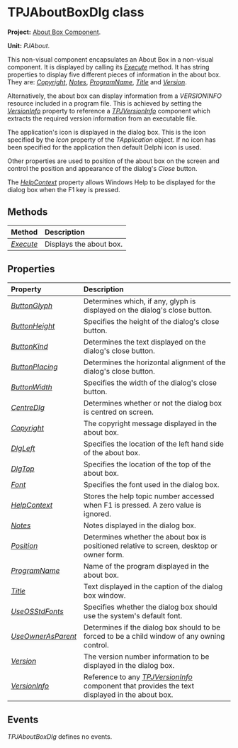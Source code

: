 # TPJAboutBoxDlg class

**Project:** [About Box Component](../API.md).

**Unit:** _PJAbout_.

This non-visual component encapsulates an About Box in a non-visual component. It is displayed by calling its [_Execute_](./TPJAboutBoxDlg-Execute.md) method. It has string properties to display five different pieces of information in the about box. They are: [_Copyright_](./TPJAboutBoxDlg-Copyright.md), [_Notes_](./TPJAboutBoxDlg-Notes.md), [_ProgramName_](./TPJAboutBoxDlg-ProgramName.md), [_Title_](./TPJAboutBoxDlg-Title.md) and [_Version_](./TPJAboutBoxDlg-Version.md).

Alternatively, the about box can display information from a _VERSIONINFO_ resource included in a program file. This is achieved by setting the [_VersionInfo_](./TPJAboutBoxDlg-VersionInfo.md) property to reference a [_TPJVersionInfo_](../../../VerInfo/3/API/TPJVersionInfo.md) component which extracts the required version information from an executable file.

The application's icon is displayed in the dialog box. This is the icon specified by the _Icon_ property of the _TApplication_ object. If no icon has been specified for the application then default Delphi icon is used.

Other properties are used to position of the about box on the screen and control the position and appearance of the dialog's _Close_ button.

The [_HelpContext_](./TPJAboutBoxDlg-HelpContext.md) property allows Windows Help to be displayed for the dialog box when the F1 key is pressed.

## Methods

| Method | Description |
|:-------|:------------|
| [_Execute_](./TPJAboutBoxDlg-Execute.md) | Displays the about box. |

## Properties

| Property | Description |
|:---------|:------------|
| [_ButtonGlyph_](./TPJAboutBoxDlg-ButtonGlyph.md) | Determines which, if any, glyph is displayed on the dialog's close button. |
| [_ButtonHeight_](./TPJAboutBoxDlg-ButtonHeight.md) | Specifies the height of the dialog's close button. |
| [_ButtonKind_](./TPJAboutBoxDlg-ButtonKind.md) | Determines the text displayed on the dialog's close button. |
| [_ButtonPlacing_](./TPJAboutBoxDlg-ButtonPlacing.md) | Determines the horizontal alignment of the dialog's close button. |
| [_ButtonWidth_](./TPJAboutBoxDlg-ButtonWidth.md) | Specifies the width of the dialog's close button. |
| [_CentreDlg_](./TPJAboutBoxDlg-CentreDlg.md) | Determines whether or not the dialog box is centred on screen. |
| [_Copyright_](./TPJAboutBoxDlg-Copyright.md) | The copyright message displayed in the about box. |
| [_DlgLeft_](./TPJAboutBoxDlg-DlgLeft.md) | Specifies the location of the left hand side of the about box. |
| [_DlgTop_](./TPJAboutBoxDlg-DlgTop.md) | Specifies the location of the top of the about box. |
| [_Font_](./TPJAboutBoxDlg-Font.md) | Specifies the font used in the dialog box. |
| [_HelpContext_](./TPJAboutBoxDlg-HelpContext.md) | Stores the help topic number accessed when F1 is pressed. A zero value is ignored. |
| [_Notes_](./TPJAboutBoxDlg-Notes.md) | Notes displayed in the dialog box. |
| [_Position_](./TPJAboutBoxDlg-Position.md) | Determines whether the about box is positioned relative to screen, desktop or owner form. |
| [_ProgramName_](./TPJAboutBoxDlg-ProgramName.md) | Name of the program displayed in the about box. |
| [_Title_](./TPJAboutBoxDlg-Title.md) | Text displayed in the caption of the dialog box window. |
| [_UseOSStdFonts_](./TPJAboutBoxDlg-UseOSStdFonts.md) | Specifies whether the dialog box should use the system's default font. |
| [_UseOwnerAsParent_](./TPJAboutBoxDlg-UseOwnerAsParent.md) | Determines if the dialog box should to be forced to be a child window of any owning control. |
| [_Version_](./TPJAboutBoxDlg-Version.md) | The version number information to be displayed in the dialog box. |
| [_VersionInfo_](./TPJAboutBoxDlg-VersionInfo.md) | Reference to any [_TPJVersionInfo_](../../../VerInfo/3/API/TPJVersionInfo.md) component that provides the text displayed in the about box. |

## Events

_TPJAboutBoxDlg_ defines no events.
